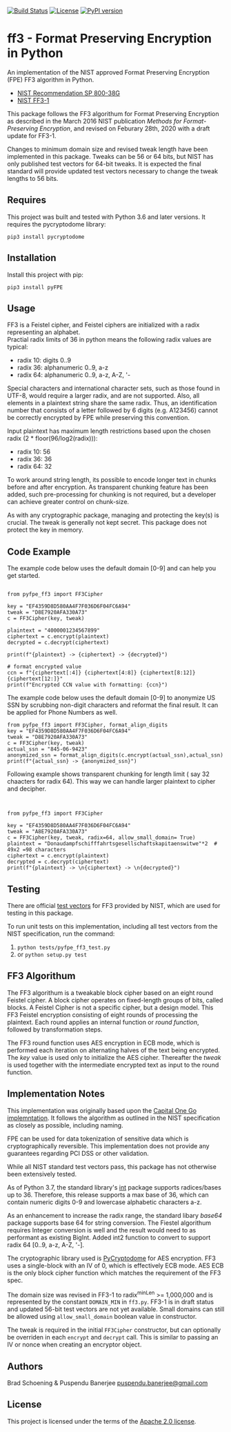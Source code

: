 [![Build Status](https://app.travis-ci.com/PuspenduBanerjee/python-fpe.svg?branch=main)](https://travis-ci.com/PuspenduBanerjee/python-fpe)
[![License](https://img.shields.io/badge/License-Apache%202.0-blue.svg)](https://opensource.org/licenses/Apache-2.0)
[![PyPI version](https://badge.fury.io/py/pyFPE.svg)](https://badge.fury.io/py/pyFPE)

# ff3 - Format Preserving Encryption in Python

An implementation of the NIST approved Format Preserving Encryption (FPE) FF3 algorithm in Python.

* [NIST Recommendation SP 800-38G](http://nvlpubs.nist.gov/nistpubs/SpecialPublications/NIST.SP.800-38G.pdf)
* [NIST FF3-1](https://nvlpubs.nist.gov/nistpubs/SpecialPublications/NIST.SP.800-38Gr1-draft.pdf)

This package follows the FF3 algorithum for Format Preserving Encryption as described in the March 2016 NIST publication _Methods for Format-Preserving Encryption_, and revised on Feburary 28th, 2020 with a draft update for FF3-1.

Changes to minimum domain size and revised tweak length have been implemented in this package.
Tweaks can be 56 or 64 bits, but NIST has only published test vectors for 64-bit tweaks.  It is expected the final
standard will provide updated test vectors necessary to change the 
tweak lengths to 56 bits.  

## Requires

This project was built and tested with Python 3.6 and later versions.  It requires the pycryptodome library:

`pip3 install pycryptodome`

## Installation

Install this project with pip:

`pip3 install pyFPE`

## Usage

FF3 is a Feistel cipher, and Feistel ciphers are initialized with a radix representing an alphabet.  
Practial radix limits of 36 in python means the following radix values are typical:
* radix 10: digits 0..9
* radix 36: alphanumeric 0..9, a-z
* radix 64: alphanumeric 0..9, a-z, A-Z, '-

Special characters and international character sets, such as those found in UTF-8, would require a larger radix, and are not supported. 
Also, all elements in a plaintext string share the same radix. Thus, an identification number that consists of a letter followed 
by 6 digits (e.g. A123456) cannot be correctly encrypted by FPE while preserving this convention.

Input plaintext has maximum length restrictions based upon the chosen radix (2 * floor(96/log2(radix))):
* radix 10: 56
* radix 36: 36
* radix 64: 32

To work around string length, its possible to encode longer text in chunks before and after encryption.
As transparent chunking feature has been added, such pre-processing for chunking is not required, but a developer can achieve greater control on chunk-size.

As with any cryptographic package, managing and protecting the key(s) is crucial. The tweak is generally not kept secret.
This package does not protect the key in memory.

## Code Example

The example code below uses the default domain [0-9] and can help you get started.

```python3

from pyfpe_ff3 import FF3Cipher

key = "EF4359D8D580AA4F7F036D6F04FC6A94"
tweak = "D8E7920AFA330A73"
c = FF3Cipher(key, tweak)

plaintext = "4000001234567899"
ciphertext = c.encrypt(plaintext)
decrypted = c.decrypt(ciphertext)

print(f"{plaintext} -> {ciphertext} -> {decrypted}")

# format encrypted value
ccn = f"{ciphertext[:4]} {ciphertext[4:8]} {ciphertext[8:12]} {ciphertext[12:]}"
print(f"Encrypted CCN value with formatting: {ccn}")
```

The example code below uses the default domain [0-9] to anonymize US SSN by scrubbing non-digit characters and reformat the final result. 
It can be applied for Phone Numbers as well.
```python3
from pyfpe_ff3 import FF3Cipher, format_align_digits
key = "EF4359D8D580AA4F7F036D6F04FC6A94"
tweak = "D8E7920AFA330A73"
c = FF3Cipher(key, tweak)
actual_ssn = "845-06-9423"
anonymized_ssn = format_align_digits(c.encrypt(actual_ssn),actual_ssn)
print(f"{actual_ssn} -> {anonymized_ssn}")
```

Following example shows transparent chunking for length limit ( say 32 chaacters for radix 64). 
This way we can handle larger plaintext to cipher and decipher. 
```python3


from pyfpe_ff3 import FF3Cipher

key = "EF4359D8D580AA4F7F036D6F04FC6A94"
tweak = "A8E7920AFA330A73"
c = FF3Cipher(key, tweak, radix=64, allow_small_domain= True)
plaintext = "Donaudampfschifffahrtsgesellschaftskapitaenswitwe"*2  # 49x2 =98 characters
ciphertext = c.encrypt(plaintext)
decrypted = c.decrypt(ciphertext)
print(f"{plaintext} -> \n{ciphertext} -> \n{decrypted}")

```

## Testing

There are official [test vectors](https://csrc.nist.gov/csrc/media/projects/cryptographic-standards-and-guidelines/documents/examples/ff3samples.pdf) for FF3 provided by NIST, which are used for testing in this package.

To run unit tests on this implementation, including all test vectors from the NIST specification, run the command:

  1. `python tests/pyfpe_ff3_test.py`
  2. or `python setup.py test`

## FF3 Algorithum

The FF3 algorithum is a tweakable block cipher based on an eight round Feistel cipher. A block cipher operates on fixed-length groups of bits, called blocks. A Feistel Cipher is not a specific cipher,
but a design model.  This FF3 Feistel encryption consisting of eight rounds of processing
the plaintext. Each round applies an internal function or _round function_, followed by transformation steps.

The FF3 round function uses AES encryption in ECB mode, which is performed each iteration 
on alternating halves of the text being encrypted. The *key* value is used only to initialize the AES cipher. Thereafter
the *tweak* is used together with the intermediate encrypted text as input to the round function.

## Implementation Notes

This implementation was originally based upon the [Capital One Go implemntation](https://github.com/capitalone/fpe).  It follows the algorithm as outlined in the NIST specification as closely as possible, including naming.

FPE can be used for data tokenization of sensitive data which is cryptographically reversible. This implementation does not provide any guarantees regarding PCI DSS or other validation.

While all NIST standard test vectors pass, this package has not otherwise been extensively tested.

As of Python 3.7, the standard library's [int](https://docs.python.org/3/library/functions.html#int) package supports radices/bases up to 36. Therefore, this release supports a max base of 36, which can contain numeric digits 0-9 and lowercase alphabetic characters a-z.

As an enhancement to increase the radix range, the standard libary _base64_ package supports base 64 for string conversion. The Fiestel algorithum requires Integer conversion is well and the result would need to as performant as existing BigInt.
Added int2 function to convert to support radix 64 [0..9, a-z, A-Z, '-].

The cryptographic library used is [PyCryptodome](https://pypi.org/project/pycryptodome/) for AES encryption. FF3 uses a single-block with an IV of 0, which is effectively ECB mode. AES ECB is the only block cipher function which matches the requirement of the FF3 spec.

The domain size was revised in FF3-1 to radix<sup>minLen</sup> >= 1,000,000 and is represented by the constant `DOMAIN_MIN` in `ff3.py`. FF3-1 is in draft status and updated 56-bit test vectors are not yet available. Small domains can still be allowed using `allow_small_domain` boolean value in constructor.

The tweak is required in the initial `FF3Cipher` constructor, but can optionally be overriden in each `encrypt` and `decrypt` call. This is similar to passing an IV or nonce when creating an encryptor object.

## Authors

Brad Schoening & Puspendu Banerjee <puspendu.banerjee@gmail.com>

## License

This project is licensed under the terms of the [Apache 2.0 license](https://www.apache.org/licenses/LICENSE-2.0).
